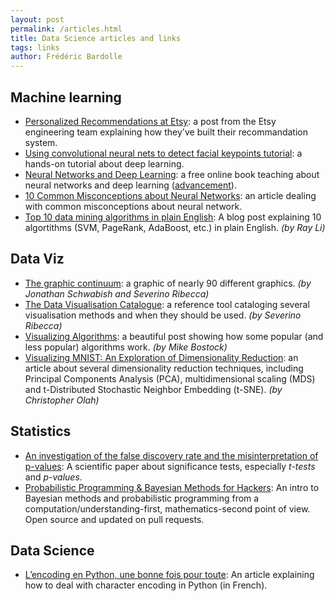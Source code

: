 ```yaml
---
layout: post
permalink: /articles.html
title: Data Science articles and links
tags: links
author: Frédéric Bardolle
---
```


## Machine learning

* [Personalized Recommendations at Etsy](https://codeascraft.com/2014/11/17/personalized-recommendations-at-etsy/): a post from the Etsy engineering team explaining how they've built their recommandation system.
* [Using convolutional neural nets to detect facial keypoints tutorial](http://danielnouri.org/notes/2014/12/17/using-convolutional-neural-nets-to-detect-facial-keypoints-tutorial/): a hands-on tutorial about deep learning.
* [Neural Networks and Deep Learning](http://neuralnetworksanddeeplearning.com/): a free online book teaching about neural networks and deep learning ([advancement](http://neuralnetworksanddeeplearning.com/chap1.html#implementing_our_network_to_classify_digits)).
* [10 Common Misconceptions about Neural Networks](http://www.stuartreid.co.za/misconceptions-about-neural-networks/): an article dealing with common misconceptions about neural network.
* [Top 10 data mining algorithms in plain English](http://rayli.net/blog/data/top-10-data-mining-algorithms-in-plain-english/): A blog post explaining 10 algortithms (SVM, PageRank, AdaBoost, etc.) in plain English. *(by Ray Li)*


## Data Viz

* [The graphic continuum](http://thumbnails-visually.netdna-ssl.com/the-graphic-continuum_5429904a31995.jpg): a graphic of nearly 90 different graphics. *(by Jonathan Schwabish and Severino Ribecca)*
* [The Data Visualisation Catalogue](http://datavizcatalogue.com/): a reference tool cataloging several visualisation methods and when they should be used. *(by Severino Ribecca)*
* [Visualizing Algorithms](http://bost.ocks.org/mike/algorithms/): a beautiful post showing how some popular (and less popular) algorithms work. *(by Mike Bostock)*
* [Visualizing MNIST: An Exploration of Dimensionality Reduction](http://colah.github.io/posts/2014-10-Visualizing-MNIST/): an article about several dimensionality reduction techniques, including Principal Components Analysis (PCA), multidimensional scaling (MDS) and t-Distributed Stochastic Neighbor Embedding (t-SNE). *(by Christopher Olah)*


## Statistics

* [An investigation of the false discovery rate and the misinterpretation of p-values](http://rsos.royalsocietypublishing.org/content/1/3/140216): A scientific paper about significance tests, especially _t-tests_ and _p-values_.
* [Probabilistic Programming & Bayesian Methods for Hackers](http://camdavidsonpilon.github.io/Probabilistic-Programming-and-Bayesian-Methods-for-Hackers/): An intro to Bayesian methods and probabilistic programming from a computation/understanding-first, mathematics-second point of view. Open source and updated on pull requests.

## Data Science

* [L’encoding en Python, une bonne fois pour toute](http://sametmax.com/lencoding-en-python-une-bonne-fois-pour-toute/): An article explaining how to deal with character encoding in Python (in French).
